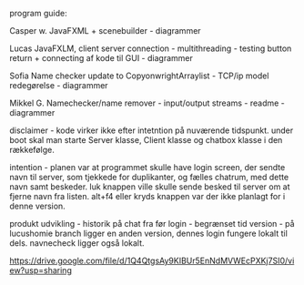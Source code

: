 program guide:

Casper w.
JavaFXML + scenebuilder - diagrammer

Lucas
JavaFXLM, client server connection - multithreading - testing button return + connecting af kode til GUI - diagrammer

Sofia
Name checker update to CopyonwrightArraylist - TCP/ip model redegørelse - diagrammer

Mikkel G.
Namechecker/name remover - input/output streams - readme - diagrammer

disclaimer - kode virker ikke efter intetntion på nuværende tidspunkt.
under boot skal man starte Server klasse, Client klasse og chatbox klasse i den rækkefølge.

intention - planen var at programmet skulle have login screen, der sendte navn til server, som tjekkede for duplikanter, og fælles chatrum, med dette navn samt beskeder.
luk knappen ville skulle sende besked til server om at fjerne navn fra listen. alt+f4 eller kryds knappen var der ikke planlagt for i denne version.

produkt udvikling - historik på chat fra før login - begrænset tid
version - på lucushomie branch ligger en anden version, dennes login fungere lokalt til dels. navnecheck ligger også lokalt.

https://drive.google.com/file/d/1Q4QtgsAy9KIBUr5EnNdMVWEcPXKj7SI0/view?usp=sharing
